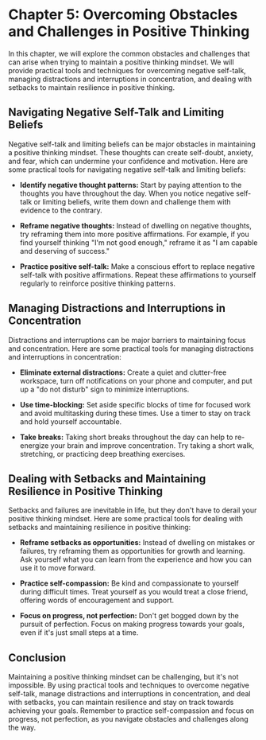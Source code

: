 Chapter 5: Overcoming Obstacles and Challenges in Positive Thinking
===================================================================

In this chapter, we will explore the common obstacles and challenges that can arise when trying to maintain a positive thinking mindset. We will provide practical tools and techniques for overcoming negative self-talk, managing distractions and interruptions in concentration, and dealing with setbacks to maintain resilience in positive thinking.

Navigating Negative Self-Talk and Limiting Beliefs
--------------------------------------------------

Negative self-talk and limiting beliefs can be major obstacles in maintaining a positive thinking mindset. These thoughts can create self-doubt, anxiety, and fear, which can undermine your confidence and motivation. Here are some practical tools for navigating negative self-talk and limiting beliefs:

* **Identify negative thought patterns:** Start by paying attention to the thoughts you have throughout the day. When you notice negative self-talk or limiting beliefs, write them down and challenge them with evidence to the contrary.

* **Reframe negative thoughts:** Instead of dwelling on negative thoughts, try reframing them into more positive affirmations. For example, if you find yourself thinking "I'm not good enough," reframe it as "I am capable and deserving of success."

* **Practice positive self-talk:** Make a conscious effort to replace negative self-talk with positive affirmations. Repeat these affirmations to yourself regularly to reinforce positive thinking patterns.

Managing Distractions and Interruptions in Concentration
--------------------------------------------------------

Distractions and interruptions can be major barriers to maintaining focus and concentration. Here are some practical tools for managing distractions and interruptions in concentration:

* **Eliminate external distractions:** Create a quiet and clutter-free workspace, turn off notifications on your phone and computer, and put up a "do not disturb" sign to minimize interruptions.

* **Use time-blocking:** Set aside specific blocks of time for focused work and avoid multitasking during these times. Use a timer to stay on track and hold yourself accountable.

* **Take breaks:** Taking short breaks throughout the day can help to re-energize your brain and improve concentration. Try taking a short walk, stretching, or practicing deep breathing exercises.

Dealing with Setbacks and Maintaining Resilience in Positive Thinking
---------------------------------------------------------------------

Setbacks and failures are inevitable in life, but they don't have to derail your positive thinking mindset. Here are some practical tools for dealing with setbacks and maintaining resilience in positive thinking:

* **Reframe setbacks as opportunities:** Instead of dwelling on mistakes or failures, try reframing them as opportunities for growth and learning. Ask yourself what you can learn from the experience and how you can use it to move forward.

* **Practice self-compassion:** Be kind and compassionate to yourself during difficult times. Treat yourself as you would treat a close friend, offering words of encouragement and support.

* **Focus on progress, not perfection:** Don't get bogged down by the pursuit of perfection. Focus on making progress towards your goals, even if it's just small steps at a time.

Conclusion
----------

Maintaining a positive thinking mindset can be challenging, but it's not impossible. By using practical tools and techniques to overcome negative self-talk, manage distractions and interruptions in concentration, and deal with setbacks, you can maintain resilience and stay on track towards achieving your goals. Remember to practice self-compassion and focus on progress, not perfection, as you navigate obstacles and challenges along the way.
